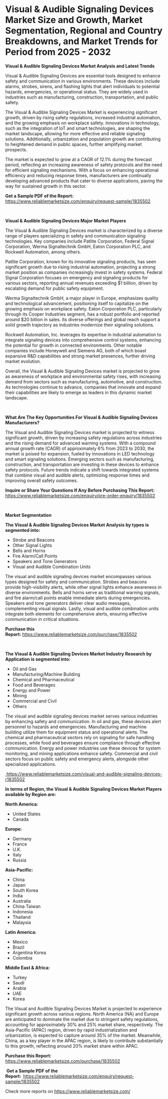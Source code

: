 <p><h1>Visual & Audible Signaling Devices Market Size and Growth, Market Segmentation, Regional and Country Breakdowns, and Market Trends for Period from 2025 -  2032</h1></p><p><strong>Visual & Audible Signaling Devices Market Analysis and Latest Trends</strong></p>
<p><p>Visual & Audible Signaling Devices are essential tools designed to enhance safety and communication in various environments. These devices include alarms, strobes, sirens, and flashing lights that alert individuals to potential hazards, emergencies, or operational status. They are widely used in industries such as manufacturing, construction, transportation, and public safety.</p><p>The Visual & Audible Signaling Devices Market is experiencing significant growth, driven by rising safety regulations, increased industrial automation, and the growing emphasis on workplace safety. Innovations in technology, such as the integration of IoT and smart technologies, are shaping the market landscape, allowing for more effective and reliable signaling solutions. Additionally, urbanization and population growth are contributing to heightened demand in public spaces, further amplifying market prospects.</p><p>The market is expected to grow at a CAGR of 12.1% during the forecast period, reflecting an increasing awareness of safety protocols and the need for efficient signaling mechanisms. With a focus on enhancing operational efficiency and reducing response times, manufacturers are continually developing advanced products that cater to diverse applications, paving the way for sustained growth in this sector.</p></p>
<p><strong>Get a Sample PDF of the Report:&nbsp;</strong> <a href="https://www.reliablemarketsize.com/enquiry/request-sample/1835502?utm_campaign=2447&utm_medium=2&utm_source=Github&utm_content=ia&utm_term=26032025&utm_id=visual-audible-signaling-devices">https://www.reliablemarketsize.com/enquiry/request-sample/1835502</a></p>
<p>&nbsp;</p>
<p><strong>Visual & Audible Signaling Devices Major Market Players</strong></p>
<p><p>The Visual & Audible Signaling Devices market is characterized by a diverse range of players specializing in safety and communication signaling technologies. Key companies include Patlite Corporation, Federal Signal Corporation, Werma Signaltechnik GmbH, Eaton Corporation PLC, and Rockwell Automation, among others.</p><p>Patlite Corporation, known for its innovative signaling products, has seen significant growth due to rising industrial automation, projecting a strong market position as companies increasingly invest in safety systems. Federal Signal Corporation focuses on emergency and signaling products for various sectors, reporting annual revenues exceeding $1 billion, driven by escalating demand for public safety equipment.</p><p>Werma Signaltechnik GmbH, a major player in Europe, emphasizes quality and technological advancement, positioning itself to capitalize on the growing emphasis on workplace safety. Eaton Corporation PLC, particularly through its Cooper Industries segment, has a robust portfolio and reported around $20 billion in sales. Its diverse offerings and global reach support a solid growth trajectory as industries modernize their signaling solutions.</p><p>Rockwell Automation, Inc. leverages its expertise in industrial automation to integrate signaling devices into comprehensive control systems, enhancing the potential for growth in connected environments. Other notable companies include Honeywell and Siemens AG, both of which boast expansive R&D capabilities and strong market presences, further driving market evolution.</p><p>Overall, the Visual & Audible Signaling Devices market is projected to grow as awareness of workplace and environmental safety rises, with increasing demand from sectors such as manufacturing, automotive, and construction. As technologies continue to advance, companies that innovate and expand their capabilities are likely to emerge as leaders in this dynamic market landscape.</p></p>
<p>&nbsp;</p>
<p><strong>What Are The Key Opportunities For Visual & Audible Signaling Devices Manufacturers?</strong></p>
<p><p>The Visual and Audible Signaling Devices market is projected to witness significant growth, driven by increasing safety regulations across industries and the rising demand for advanced warning systems. With a compound annual growth rate (CAGR) of approximately 6% from 2023 to 2030, the market is poised for expansion, fueled by innovations in LED technology and smart signaling solutions. Emerging sectors such as manufacturing, construction, and transportation are investing in these devices to enhance safety protocols. Future trends indicate a shift towards integrated systems that combine visual and audible alerts, optimizing response times and improving overall safety outcomes.</p></p>
<p><strong>Inquire or Share Your Questions If Any Before Purchasing This Report:</strong> <a href="https://www.reliablemarketsize.com/enquiry/pre-order-enquiry/1835502?utm_campaign=2447&utm_medium=2&utm_source=Github&utm_content=ia&utm_term=26032025&utm_id=visual-audible-signaling-devices">https://www.reliablemarketsize.com/enquiry/pre-order-enquiry/1835502</a></p>
<p>&nbsp;</p>
<p><strong>Market Segmentation</strong></p>
<p><strong>The Visual & Audible Signaling Devices Market Analysis by types is segmented into:</strong></p>
<p><ul><li>Strobe and Beacons</li><li>Other Signal Lights</li><li>Bells and Horns</li><li>Fire Alarm/Call Points</li><li>Speakers and Tone Generators</li><li>Visual and Audible Combination Units</li></ul></p>
<p><p>The visual and audible signaling devices market encompasses various types designed for safety and communication. Strobes and beacons provide high-visibility alerts, while other signal lights enhance awareness in diverse environments. Bells and horns serve as traditional warning signals, and fire alarm/call points enable immediate alerts during emergencies. Speakers and tone generators deliver clear audio messages, complementing visual signals. Lastly, visual and audible combination units integrate both elements for comprehensive alerts, ensuring effective communication in critical situations.</p></p>
<p><strong>Purchase this Report:&nbsp;</strong><a href="https://www.reliablemarketsize.com/purchase/1835502?utm_campaign=2447&utm_medium=2&utm_source=Github&utm_content=ia&utm_term=26032025&utm_id=visual-audible-signaling-devices">https://www.reliablemarketsize.com/purchase/1835502</a></p>
<p>&nbsp;</p>
<p><strong>The Visual & Audible Signaling Devices Market Industry Research by Application is segmented into:</strong></p>
<p><ul><li>Oil and Gas</li><li>Manufacturing/Machine Building</li><li>Chemical and Pharmaceutical</li><li>Food and Beverages</li><li>Energy and Power</li><li>Mining</li><li>Commercial and Civil</li><li>Others</li></ul></p>
<p><p>The visual and audible signaling devices market serves various industries by enhancing safety and communication. In oil and gas, these devices alert personnel to hazards and emergencies. Manufacturing and machine building utilize them for equipment status and operational alerts. The chemical and pharmaceutical sectors rely on signaling for safe handling processes, while food and beverages ensure compliance through effective communication. Energy and power industries use these devices for system monitoring, and mining applications enhance safety. Commercial and civil sectors focus on public safety and emergency alerts, alongside other specialized applications.</p></p>
<p><a href="https://www.reliablemarketsize.com/visual-and-audible-signaling-devices-r1835502?utm_campaign=2447&utm_medium=2&utm_source=Github&utm_content=ia&utm_term=26032025&utm_id=visual-audible-signaling-devices">&nbsp;https://www.reliablemarketsize.com/visual-and-audible-signaling-devices-r1835502</a></p>
<p><strong>In terms of Region, the Visual & Audible Signaling Devices Market Players available by Region are:</strong></p>
<p>
    <p> <strong> North America: </strong>
        <ul>
            <li>United States</li>
            <li>Canada</li>
        </ul>
        </p> 
    <p> <strong> Europe: </strong>
        <ul>
            <li>Germany</li>
            <li>France</li>
            <li>U.K.</li>
            <li>Italy</li>
            <li>Russia</li>
        </ul>
        </p> 
    <p> <strong> Asia-Pacific: </strong>
        <ul>
            <li>China</li>
            <li>Japan</li>
            <li>South Korea</li>
            <li>India</li>
            <li>Australia</li>
            <li>China Taiwan</li>
            <li>Indonesia</li>
            <li>Thailand</li>
            <li>Malaysia</li>
        </ul>
        </p> 
    <p> <strong> Latin America: </strong>
        <ul>
            <li>Mexico</li>
            <li>Brazil</li>
            <li>Argentina Korea</li>
            <li>Colombia</li>
        </ul>
        </p> 
    <p> <strong> Middle East & Africa: </strong>
        <ul>
            <li>Turkey</li>
            <li>Saudi</li>
            <li>Arabia</li>
            <li>UAE</li>
            <li>Korea</li>
        </ul>
    </p>
    </p>
<p><p>The Visual and Audible Signaling Devices Market is projected to experience significant growth across various regions. North America (NA) and Europe are anticipated to dominate the market due to stringent safety regulations, accounting for approximately 30% and 25% market share, respectively. The Asia-Pacific (APAC) region, driven by rapid industrialization and urbanization, is expected to capture around 35% of the market. Meanwhile, China, as a key player in the APAC region, is likely to contribute substantially to this growth, reflecting around 20% market share within APAC.</p></p>
<p><strong>Purchase this Report: </strong><a href="https://www.reliablemarketsize.com/purchase/1835502?utm_campaign=2447&utm_medium=2&utm_source=Github&utm_content=ia&utm_term=26032025&utm_id=visual-audible-signaling-devices">https://www.reliablemarketsize.com/purchase/1835502</a></p>
<p>&nbsp;<strong>Get a Sample PDF of the Report:&nbsp;&nbsp;</strong><a href="https://www.reliablemarketsize.com/enquiry/request-sample/1835502?utm_campaign=2447&utm_medium=2&utm_source=Github&utm_content=ia&utm_term=26032025&utm_id=visual-audible-signaling-devices">https://www.reliablemarketsize.com/enquiry/request-sample/1835502</a></p>
<p><strong></strong></p>
<p>Check more reports on <a href="https://www.reliablemarketsize.com/?utm_campaign=2447&utm_medium=2&utm_source=Github&utm_content=ia&utm_term=26032025&utm_id=visual-audible-signaling-devices">https://www.reliablemarketsize.com/</a></p>
